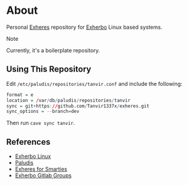 # About

Personal [Exheres](https://www.exherbolinux.org/docs/eapi/exheres-for-smarties.html) repository for [Exherbo](https://www.exherbolinux.org) Linux based systems.

> [!NOTE]  
> Currently, it's a boilerplate repository.

## Using This Repository

Edit `/etc/paludis/repositories/tanvir.conf` and include the following:

```r
format = e
location = /var/db/paludis/repositories/tanvir
sync = git+https://github.com/Tanvir1337x/exheres.git
sync_options = --branch=dev
```

Then run `cave sync tanvir`.

## References

- [Exherbo Linux](https://www.exherbolinux.org)
- [Paludis](https://paludis.exherbolinux.org)
- [Exheres for Smarties](https://www.exherbolinux.org/docs/eapi/exheres-for-smarties.html)
- [Exherbo Gitlab Groups](https://gitlab.exherbo.org/explore/groups)
